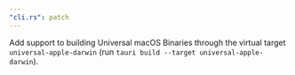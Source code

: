 ```yaml
---
"cli.rs": patch
---
```


Add support to building Universal macOS Binaries through the virtual target `universal-apple-darwin` (run `tauri build --target universal-apple-darwin`).
